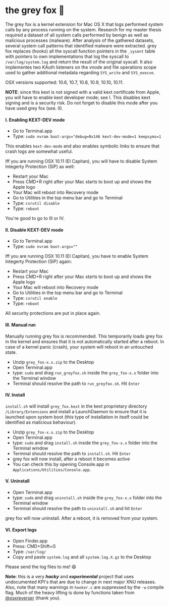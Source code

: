 # the grey fox :wolf:
The grey fox is a kernel extension for Mac OS X that logs performed system calls by any process running on the system. Research for my master thesis required a dataset of all system calls performed by benign as well as malicious processes (malware). After analysis of the gathered datasets, several system call patterns that identified malware were extracted. 
grey fox replaces (hooks) all the syscall function pointers in the `_sysent` table with pointers to own implementations that log the syscall to `/var/log/system.log` and return the result of the original syscall. It also implementes two KAuth listeners on the vnode and file operations scope used to gather additional metadata regarding `SYS_write` and `SYS_execve`.

OSX versions supported: 10.6, 10.7, 10.8, 10.9, 10.10, 10.11.

__NOTE__: since this kext is not signed with a valid kext certificate from Apple, you will have to enable kext developer mode; see I. This disables kext signing and is a security risk. Do not forget to disable this mode after you have used grey fox (see. II). 

#### I. Enabling KEXT-DEV mode
- Go to Terminal.app
- Type: `sudo nvram boot-args="debug=0x146 kext-dev-mode=1 keepsyms=1`

This enables `kext-dev-mode` and also enables symbolic links to ensure that crash logs are somewhat useful.

Iff you are running OSX 10.11 (El Capitan), you will have to disable System Integerty Protection (SIP) as well:
- Restart your Mac
- Press CMD+R right after your Mac starts to boot up and shows the Apple logo
- Your Mac will reboot into Recovery mode
- Go to Utilities in the top menu bar and go to Terminal
- Type: `csrutil disable`
- Type: `reboot`

You're good to go to III or IV.

#### II. Disable KEXT-DEV mode

- Go to Terminal.app
- Type: `sudo nvram boot-args=""`

Iff you are running OSX 10.11 (El Capitan), you have to enable System Integerty Protection (SIP) again:
- Restart your Mac
- Press CMD+R right after your Mac starts to boot up and shows the Apple logo
- Your Mac will reboot into Recovery mode
- Go to Utilities in the top menu bar and go to Terminal
- Type: `csrutil enable`
- Type: `reboot`

All security protections are put in place again.

#### III. Manual run
Manually running grey fox is recommended. This temporarily loads grey fox in the kernel and ensures that it is not automatically started after a reboot. In case of a kernel panic (crash), your system will reboot in an untouched state.

- Unzip `grey_fox-x.x.zip` to the Desktop
- Open Terminal.app
- type: `sudo` and drag `run_greyfox.sh` inside the `grey_fox-x.x` folder into the Terminal window
- Terminal should resolve the path to `run_greyfox.sh`. Hit `Enter`


#### IV. Install
`install.sh` will install `grey_fox.kext` in the kext proprietary directory `/Library/Extensions` and install a LaunchDaemon to ensure that it is launched upon system boot (this type of installation in itself could be identified as malicious behaviour). 

- Unzip `grey_fox-x.x.zip` to the Desktop
- Open Terminal.app
- type: `sudo` and drag `install.sh` inside the `grey_fox-x.x` folder into the Terminal window
- Terminal should resolve the path to `install.sh`. Hit `Enter`
- grey fox will now install, after a reboot it becomes active
- You can check this by opening Console.app in `Applications/Utilities/Console.app`. 

#### V. Uninstall
- Open Terminal.app
- type: `sudo` and drag `uninstall.sh` inside the `grey_fox-x.x` folder into the Terminal window
- Terminal should resolve the path to `uninstall.sh` and hit `Enter`

grey fox will now uninstall. After a reboot, it is removed from your system.


#### VI. Export logs
- Open Finder.app
- Press: CMD+Shift+G
- Type: `/var/log/`
- Copy and paste `system.log` and all `system.log.X.gz` to the Desktop

Please send the log files to me! :smile:



**Note**: this is a very **_hacky_** and **_experimental_** project that uses undocumented KPI's that are due to change in next major XNU releases. Also, note that many warnings in `hooker.c` are suppressed by the `-w` compile flag. Much of the heavy lifting is done by functions taken from [@osxreverser](https://github.com/gdbinit/onyx-the-black-cat) (thank you). 

